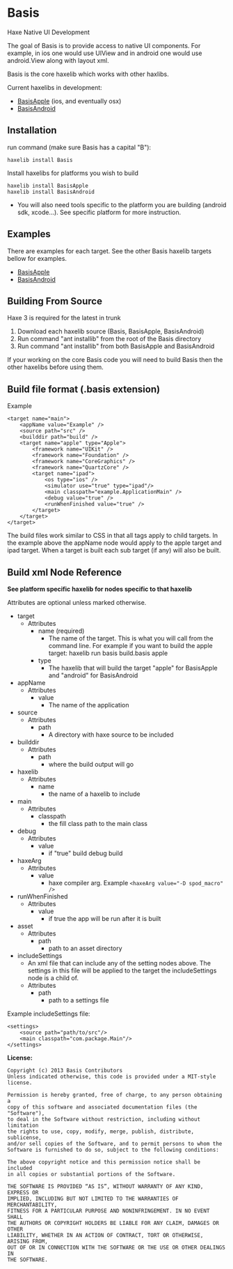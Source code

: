 Basis
=====

Haxe Native UI Development

The goal of Basis is to provide access to native UI components. For example, in ios one would use UIView and in android one would use android.View along with layout xml.

Basis is the core haxelib which works with other haxlibs. 

Current haxelibs in development:

* [BasisApple](https://github.com/Randonee/BasisApple) (ios, and eventually osx)
* [BasisAndroid](https://github.com/Randonee/BasisAndroid)

Installation
----------------

run command (make sure Basis has a capital "B"):

	haxelib install Basis
	
Install haxelibs for platforms you wish to build

	haxelib install BasisApple
	haxelib install BasisAndroid	

* You will also need tools specific to the platform you are building (android sdk, xcode...). See specific platform for more instruction.


	
Examples
----------------

There are examples for each target. See the other Basis haxelib targets bellow for examples.

* [BasisApple](https://github.com/Randonee/BasisApple)
* [BasisAndroid](https://github.com/Randonee/BasisAndroid)



Building From Source
----------------

Haxe 3 is required for the latest in trunk

1. Download each haxelib source (Basis, BasisApple, BasisAndroid)
2. Run command "ant installib" from the root of the Basis directory
3. Run command "ant installib" from both BasisApple and BasisAndroid

If your working on the core Basis code you will need to build Basis then the other haxelibs before using them.



Build file format (.basis extension)
----------------

Example

	<target name="main">
		<appName value="Example" />
		<source path="src" />
		<builddir path="build" />
		<target name="apple" type="Apple">
			<framework name="UIKit" />
			<framework name="Foundation" />
			<framework name="CoreGraphics" />
			<framework name="QuartzCore" />
			<target name="ipad">
				<os type="ios" />
				<simulator use="true" type="ipad"/>
				<main classpath="example.ApplicationMain" />
				<debug value="true" />
				<runWhenFinished value="true" />
			</target>
		</target>
	</target>

The build files work similar to CSS in that all tags apply to child targets.
In the example above the appName node would apply to the apple target and ipad target.
When a target is built each sub target (if any) will also be built.

Build xml Node Reference
----------------

**See platform specific haxelib for nodes specific to that haxelib**

Attributes are optional unless marked otherwise.

* target
	* Attributes
		* name (required)
			* The name of the target. This is what you will call from the command line. For example if you want to build the apple target: haxelib run basis build.basis apple
		* type
			* The haxelib that will build the target "apple" for BasisApple and "android" for BasisAndroid
* appName
	* Attributes
		* value
			* The name of the application		
* source
	* Attributes
		* path
			* A directory with haxe source to be included
* builddir
	* Attributes
		* path
			* where the build output will go
* haxelib
	* Attributes
		* name
			* the name of a haxelib to include
* main
	* Attributes
		* classpath
			* the fill class path to the main class
* debug
	* Attributes
		* value
			* if "true" build debug build
* haxeArg
	* Attributes
		* value
			* haxe compiler arg. Example `<haxeArg value="-D spod_macro" />`
* runWhenFinished
	* Attributes
		* value
			* if true the app will be run after it is built
* asset
	* Attributes
		* path
			* path to an asset directory		
* includeSettings
	* An xml file that can include any of the setting nodes above. The settings in this file will be applied to the target the includeSettings node is a child of.
	* Attributes
		* path
			* path to a settings file

Example includeSettings file:

	<settings>
		<source path="path/to/src"/>
		<main classpath="com.package.Main"/>
	</settings>
			
			

**License:**

	Copyright (c) 2013 Basis Contributors
    Unless indicated otherwise, this code is provided under a MIT-style license. 

    Permission is hereby granted, free of charge, to any person obtaining a 
    copy of this software and associated documentation files (the "Software"),
    to deal in the Software without restriction, including without limitation
    the rights to use, copy, modify, merge, publish, distribute, sublicense,
    and/or sell copies of the Software, and to permit persons to whom the
    Software is furnished to do so, subject to the following conditions:

    The above copyright notice and this permission notice shall be included
    in all copies or substantial portions of the Software.

    THE SOFTWARE IS PROVIDED “AS IS”, WITHOUT WARRANTY OF ANY KIND, EXPRESS OR
    IMPLIED, INCLUDING BUT NOT LIMITED TO THE WARRANTIES OF MERCHANTABILITY,
    FITNESS FOR A PARTICULAR PURPOSE AND NONINFRINGEMENT. IN NO EVENT SHALL 
    THE AUTHORS OR COPYRIGHT HOLDERS BE LIABLE FOR ANY CLAIM, DAMAGES OR OTHER
    LIABILITY, WHETHER IN AN ACTION OF CONTRACT, TORT OR OTHERWISE, ARISING FROM,
    OUT OF OR IN CONNECTION WITH THE SOFTWARE OR THE USE OR OTHER DEALINGS IN
    THE SOFTWARE.